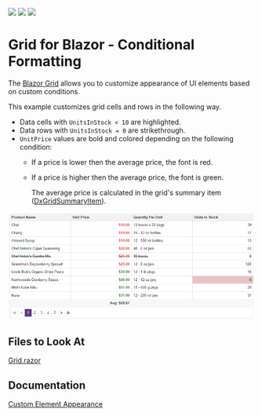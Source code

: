 <!-- default badges list -->
![](https://img.shields.io/endpoint?url=https://codecentral.devexpress.com/api/v1/VersionRange/523307766/22.1.4%2B)
[![](https://img.shields.io/badge/Open_in_DevExpress_Support_Center-FF7200?style=flat-square&logo=DevExpress&logoColor=white)](https://supportcenter.devexpress.com/ticket/details/T1108437)
[![](https://img.shields.io/badge/📖_How_to_use_DevExpress_Examples-e9f6fc?style=flat-square)](https://docs.devexpress.com/GeneralInformation/403183)
<!-- default badges end -->

# Grid for Blazor - Conditional Formatting

The [Blazor Grid](https://docs.devexpress.com/Blazor/DevExpress.Blazor.DxGrid) allows you to customize appearance of UI elements based on custom conditions. 

This example customizes grid cells and rows in the following way.

* Data cells with `UnitsInStock < 10` are highlighted.
* Data rows with `UnitsInStock = 0` are strikethrough.
* `UnitPrice` values are bold and colored depending on the following condition: 
  * If a price is lower then the average price, the font is red.
  * If a price is higher then the average price, the font is green.
	
	The average price is calculated in the grid's summary item ([DxGridSummaryItem](https://docs.devexpress.com/Blazor/DevExpress.Blazor.DxGridSummaryItem)).

![Grid - Custom Element Appearance](images/grid.png)

<!-- default file list -->
## Files to Look At

[Grid.razor](./CS/GridConditionalFormatting/Pages/Grid.razor)

## Documentation

[Custom Element Appearance](https://docs.devexpress.com/Blazor/DevExpress.Blazor.DxGrid.CustomizeElement)
